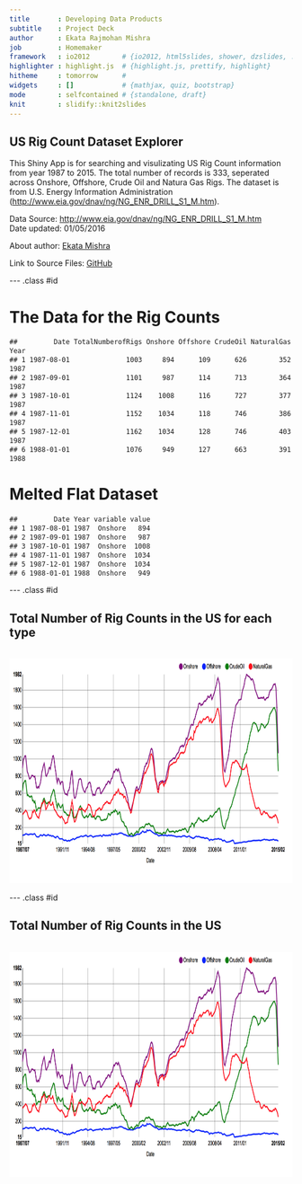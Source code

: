 ```yaml
---
title       : Developing Data Products
subtitle    : Project Deck
author      : Ekata Rajmohan Mishra
job         : Homemaker
framework   : io2012        # {io2012, html5slides, shower, dzslides, ...}
highlighter : highlight.js  # {highlight.js, prettify, highlight}
hitheme     : tomorrow      # 
widgets     : []            # {mathjax, quiz, bootstrap}
mode        : selfcontained # {standalone, draft}
knit        : slidify::knit2slides
---
```


## US Rig Count Dataset Explorer  

This Shiny App is for searching and visulizating US Rig Count information from year 1987 to 2015. The total number of records is 333, seperated across Onshore, Offshore, Crude Oil and Natura Gas Rigs.
The dataset is from U.S. Energy Information Administration (http://www.eia.gov/dnav/ng/NG_ENR_DRILL_S1_M.htm).  

Data Source: http://www.eia.gov/dnav/ng/NG_ENR_DRILL_S1_M.htm  
Date updated: 01/05/2016
  
About author: [Ekata Mishra](https://www.linkedin.com/in/ekata-mishra-09821053/)

Link to Source Files: [GitHub](https://github.com/ekata-mishra/Developing-Data-Products)

--- .class #id 

# The Data for the Rig Counts

```
##         Date TotalNumberofRigs Onshore Offshore CrudeOil NaturalGas Year
## 1 1987-08-01              1003     894      109      626        352 1987
## 2 1987-09-01              1101     987      114      713        364 1987
## 3 1987-10-01              1124    1008      116      727        377 1987
## 4 1987-11-01              1152    1034      118      746        386 1987
## 5 1987-12-01              1162    1034      128      746        403 1987
## 6 1988-01-01              1076     949      127      663        391 1988
```
# Melted Flat Dataset


```
##         Date Year variable value
## 1 1987-08-01 1987  Onshore   894
## 2 1987-09-01 1987  Onshore   987
## 3 1987-10-01 1987  Onshore  1008
## 4 1987-11-01 1987  Onshore  1034
## 5 1987-12-01 1987  Onshore  1034
## 6 1988-01-01 1988  Onshore   949
```

--- .class #id 
</br>
## Total Number of Rig Counts in the US for each type
</br>
<div style='text-align: center;'>
    <img height='400' src='docs/assets/fig/fig1.png'/>
</div>


--- .class #id 
## Total Number of Rig Counts in the US

</br>
<div style='text-align: center;'>
    <img height='400' src='docs/assets/fig/fig1.png'/>
</div>


